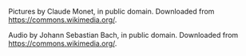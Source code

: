 Pictures by Claude Monet, in public domain. Downloaded from https://commons.wikimedia.org/.

Audio by Johann Sebastian Bach, in public domain. Downloaded from https://commons.wikimedia.org/.